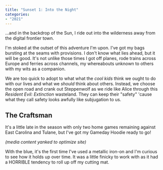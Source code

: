 ```yaml
---
title: "Sunset 1: Into the Night"
categories:
- "2021"
---
```


...and in the backdrop of the Sun, I ride out into the wilderness away from the digital frontier town.

I'm stoked at the outset of this adventure I'm upon.  I've got my bags bursting at the seams with provisions.  I don't know what lies ahead, but it will be good.  It's not unlike those times I got off planes, rode trains across Europe and ferries across channels, my whereabouts unknown to others with my wits as a companion.

We are too quick to adopt to what what the *cool kids* think we ought to do with our lives and what we *should* think about others.  Instead, we choose the open road and crank out Steppenwolf as we ride like Alice through this *Resident Evil: Extinction* wasteland.  They can keep their "safety" 'cause what they call safety looks awfully like subjugation to us.

## The Craftsman

It's a little late in the season with only two home games remaining against East Carolina and Tulane, but I've got my Gameday Hoodie ready to go!

*(media content yanked to optimize site)*

With the blue, it's the first time I've used a metallic iron-on and I'm curious to see how it holds up over time.  It was a little finicky to work with as it had a HORRIBLE tendency to roll up off my cutting mat.  
